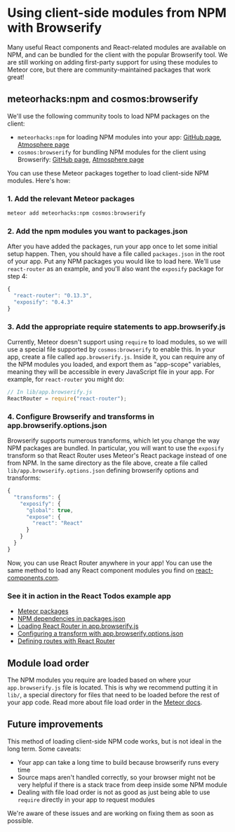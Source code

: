 <h1>Using client-side modules from NPM with Browserify</h1>

Many useful React components and React-related modules are available on NPM, and can be bundled for the client with the popular Browserify tool. We are still working on adding first-party support for using these modules to Meteor core, but there are community-maintained packages that work great!

## meteorhacks:npm and cosmos:browserify

We'll use the following community tools to load NPM packages on the client:

- `meteorhacks:npm` for loading NPM modules into your app: [GitHub page](https://github.com/meteorhacks/npm), [Atmosphere page](https://atmospherejs.com/meteorhacks/npm)
- `cosmos:browserify` for bundling NPM modules for the client using Browserify: [GitHub page](https://github.com/elidoran/cosmos-browserify/), [Atmosphere page](https://atmospherejs.com/cosmos/browserify)

You can use these Meteor packages together to load client-side NPM modules. Here's how:

### 1. Add the relevant Meteor packages

```sh
meteor add meteorhacks:npm cosmos:browserify
```

### 2. Add the npm modules you want to packages.json

After you have added the packages, run your app once to let some initial setup happen. Then, you should have a file called `packages.json` in the root of your app. Put any NPM packages you would like to load here. We'll use `react-router` as an example, and you'll also want the `exposify` package for step 4:

```js
{
  "react-router": "0.13.3",
  "exposify": "0.4.3"
}
```

### 3. Add the appropriate require statements to app.browserify.js

Currently, Meteor doesn't support using `require` to load modules, so we will use a special file supported by `cosmos:browserify` to enable this. In your app, create a file called `app.browserify.js`. Inside it, you can require any of the NPM modules you loaded, and export them as "app-scope" variables, meaning they will be accessible in every JavaScript file in your app. For example, for `react-router` you might do:

```js
// In lib/app.browserify.js
ReactRouter = require("react-router");
```

### 4. Configure Browserify and transforms in app.browserify.options.json

Browserify supports numerous transforms, which let you change the way NPM packages are bundled. In particular, you will want to use the `exposify` transform so that React Router uses Meteor's React package instead of one from NPM. In the same directory as the file above, create a file called `lib/app.browserify.options.json` defining browserify options and transforms:

```js
{
  "transforms": {
    "exposify": {
      "global": true,
      "expose": {
        "react": "React"
      }
    }
  }
}
```

Now, you can use React Router anywhere in your app! You can use the same method to load any React component modules you find on [react-components.com](http://react-components.com/).

### See it in action in the React Todos example app

- [Meteor packages](https://github.com/meteor/react-packages/blob/e0c3c38cd8117eb9500e7c90fcaa05ab0fb7f638/react-todos/.meteor/packages#L13-L14)
- [NPM dependencies in packages.json](https://github.com/meteor/react-packages/blob/master/react-todos/packages.json)
- [Loading React Router in app.browserify.js](https://github.com/meteor/react-packages/blob/master/react-todos/client/lib/app.browserify.js)
- [Configuring a transform with app.browserify.options.json](https://github.com/meteor/react-packages/blob/master/react-todos/client/lib/app.browserify.options.json)
- [Defining routes with React Router](https://github.com/meteor/react-packages/blob/master/react-todos/client/routes.jsx)

## Module load order

The NPM modules you require are loaded based on where your `app.browserify.js` file is located. This is why we recommend putting it in `lib/`, a special directory for files that need to be loaded before the rest of your app code. Read more about file load order in the [Meteor docs](http://docs.meteor.com/#/full/fileloadorder).

## Future improvements

This method of loading client-side NPM code works, but is not ideal in the long term. Some caveats:

- Your app can take a long time to build because browserify runs every time
- Source maps aren't handled correctly, so your browser might not be very helpful if there is a stack trace from deep inside some NPM module
- Dealing with file load order is not as good as just being able to use `require` directly in your app to request modules

We're aware of these issues and are working on fixing them as soon as possible.
